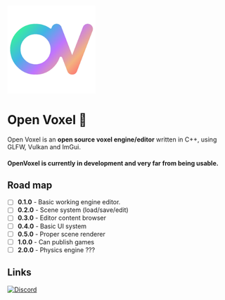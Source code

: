 <img src="./Repo/Resources/Logo_Side.png" width="200px" height="200px" />

# Open Voxel 🧊
Open Voxel is an **open source voxel engine/editor** written in C++, using GLFW, Vulkan and ImGui.

#### OpenVoxel is currently in development and very far from being usable.

## Road map
- [ ] **0.1.0** - Basic working engine editor.
- [ ] **0.2.0** - Scene system (load/save/edit)
- [ ] **0.3.0** - Editor content browser
- [ ] **0.4.0** - Basic UI system
- [ ] **0.5.0** - Proper scene renderer
- [ ] **1.0.0** - Can publish games
- [ ] **2.0.0** - Physics engine ???

## Links
[![Discord](https://img.shields.io/discord/815142744850694146?style=for-the-badge&logo=Discord&logoColor=white&label=Join%20us%20on%20Discord&labelColor=738adb&color=424549)](https://discord.gg/aep25uWaMR)

